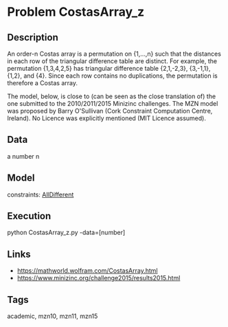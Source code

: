 # Problem CostasArray_z
## Description
An order-n Costas array is a permutation on {1,...,n} such that the distances in each row of the triangular difference table are distinct.
For example, the permutation {1,3,4,2,5} has triangular difference table {2,1,-2,3}, {3,-1,1}, {1,2}, and {4}.
Since each row contains no duplications, the permutation is therefore a Costas array.

The model, below, is close to (can be seen as the close translation of) the one submitted to the 2010/2011/2015 Minizinc challenges.
The MZN model was proposed by Barry O'Sullivan (Cork Constraint Computation Centre, Ireland).
No Licence was explicitly mentioned (MIT Licence assumed).

## Data
  a number n

## Model
  constraints: [AllDifferent](http://pycsp.org/documentation/constraints/AllDifferent)

## Execution
  python CostasArray_z.py -data=[number]

## Links
  - https://mathworld.wolfram.com/CostasArray.html
  - https://www.minizinc.org/challenge2015/results2015.html

## Tags
  academic, mzn10, mzn11, mzn15
